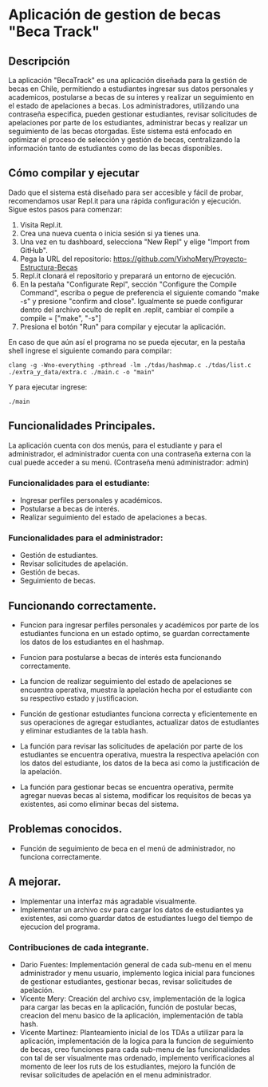 # Aplicación de gestion de becas "Beca Track"

## Descripción

La aplicación "BecaTrack" es una aplicación diseñada para la gestión de becas en Chile, permitiendo a estudiantes ingresar sus datos personales y academicos, postularse a becas de su interes y realizar un seguimiento en el estado de apelaciones a becas. Los administradores, utilizando una contraseña especifica, pueden gestionar estudiantes, revisar solicitudes de apelaciones por parte de los estudiantes, administrar becas y realizar un seguimiento de las becas otorgadas. Este sistema está enfocado en optimizar el proceso de selección y gestión de becas, centralizando la información tanto de estudiantes como de las becas disponibles.


## Cómo compilar y ejecutar
Dado que el sistema está diseñado para ser accesible y fácil de probar, recomendamos usar Repl.it para una rápida configuración y ejecución. Sigue estos pasos para comenzar:

1. Visita Repl.it.
2. Crea una nueva cuenta o inicia sesión si ya tienes una.
3. Una vez en tu dashboard, selecciona "New Repl" y elige "Import from GitHub".
4. Pega la URL del repositorio: https://github.com/VixhoMery/Proyecto-Estructura-Becas
5. Repl.it clonará el repositorio y preparará un entorno de ejecución.
6. En la pestaña "Configurate Repl", sección "Configure the Compile Command", escriba o pegue de preferencia el siguiente comando "make -s" y presione "confirm and close". Igualmente se puede configurar dentro del archivo oculto de replit en .replit, cambiar el compile a compile = ["make", "-s"]  
7. Presiona el botón "Run" para compilar y ejecutar la aplicación.

En caso de que aún así el programa no se pueda ejecutar, en la pestaña shell ingrese 
el siguiente comando para compilar:

````
clang -g -Wno-everything -pthread -lm ./tdas/hashmap.c ./tdas/list.c ./extra_y_data/extra.c ./main.c -o "main"
````

Y para ejecutar ingrese:
````
./main
````


## Funcionalidades Principales.
La aplicación cuenta con dos menús, para el estudiante y para el administrador, el administrador cuenta con una contraseña externa con la cual puede acceder a su menú. (Contraseña menú administrador: admin)

### Funcionalidades para el estudiante:
- Ingresar perfiles personales y académicos.
- Postularse a becas de interés.
- Realizar seguimiento del estado de apelaciones a becas.
  
### Funcionalidades para el administrador:
- Gestión de estudiantes.
- Revisar solicitudes de apelación.
- Gestión de becas.
- Seguimiento de becas.

## Funcionando correctamente.
- Funcion para ingresar perfiles personales y académicos por parte de los estudiantes funciona en un estado optimo, se guardan correctamente los datos de los estudiantes en el hashmap.
- Funcion para postularse a becas de interés esta funcionando correctamente.
- La funcion de realizar seguimiento del estado de apelaciones se encuentra operativa, muestra la apelación hecha por el estudiante con su respectivo estado y justificacion.

- Función de gestionar estudiantes funciona correcta y eficientemente en sus operaciones de agregar estudiantes, actualizar datos de estudiantes y eliminar estudiantes de la tabla hash.
- La función para revisar las solicitudes de apelación por parte de los estudiantes se encuentra operativa, muestra la respectiva apelación con los datos del estudiante, los datos de la beca asi como la justificación de la apelación.
- La función para gestionar becas se encuentra operativa, permite agregar nuevas becas al sistema, modificar los requisitos de becas ya existentes, asi como eliminar becas del sistema.

## Problemas conocidos.
- Función de seguimiento de beca en el menú de administrador, no funciona correctamente. 

## A mejorar.
- Implementar una interfaz más agradable visualmente.
- Implementar un archivo csv para cargar los datos de estudiantes ya existentes, asi como guardar datos de estudiantes luego del tiempo de ejecucion del programa.

### Contribuciones de cada integrante.
- Dario Fuentes: Implementación general de cada sub-menu en el menu administrador y menu usuario, implemento logica inicial para funciones de gestionar estudiantes, gestionar becas, revisar solicitudes de apelación.  
- Vicente Mery: Creación del archivo csv, implementación de la logica para cargar las becas en la aplicación, función de postular becas, creacion del menu basico de la aplicación, implementación de tabla hash.
- Vicente Martinez: Planteamiento inicial de los TDAs a utilizar para la aplicación, implementación de la logica para la funcion de seguimiento de becas, creo funciones para cada sub-menu de las funcionalidades con tal de ser visualmente mas ordenado, implemento verificaciones al momento de leer los ruts de los estudiantes, mejoro la función de revisar solicitudes de apelación en el menu administrador.
